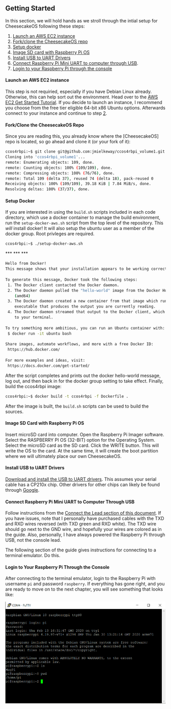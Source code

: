 ## Getting Started

In this section, we will hold hands as we stroll through the intial setup for CheesecakeOS following these steps:

1. [Launch an AWS EC2 instance](#create-an-aw2-ec2-instance)
2. [Fork/clone the CheesecakeOS repo](#forkclone-the-cheesecakeos-repo)
3. [Setup docker](#setup-docker)
4. [Image SD card with Raspberry Pi OS](#image-sd-card-with-raspberry-pi-os)
5. [Install USB to UART Drivers](#install-usb-to-uart-drivers)
6. [Connect Raspberry Pi Mini UART to computer through USB](#connect-raspberry-pi-mini-uart-to-computer-through-usb).
7. [Login to your Raspberry Pi through the console](#login-to-your-raspberry-pi-through-the-console)

#### Launch an AWS EC2 instance

This step is not requiried, especially if you have Debian Linux already. Otherwise, this can help sort out the environment. Head over to the [AWS EC2 Get Started Tutorial](https://docs.aws.amazon.com/AWSEC2/latest/UserGuide/EC2_GetStarted.html). If you decide to launch an instance, I recommend you choose from the free tier eligible 64-bit x86 Ubuntu options. Afterwards connect to your instance and continue to step [2](#forkclone-the-cheesecakeos-repo).

#### Fork/Clone the CheesecakeOS Repo

Since you are reading this, you already know where the [CheesecakeOS] repo is located, so go ahead and clone it (or your fork of it):

```bash
ccos4rbpi:~$ git clone git@github.com:jmielkeway/ccos4rbpi_volume1.git
Cloning into 'ccos4rbpi_volume1'...
remote: Enumerating objects: 109, done.
remote: Counting objects: 100% (109/109), done.
remote: Compressing objects: 100% (76/76), done.
remote: Total 109 (delta 37), reused 74 (delta 18), pack-reused 0
Receiving objects: 100% (109/109), 39.18 KiB | 7.84 MiB/s, done.
Resolving deltas: 100% (37/37), done.
```

#### Setup Docker

If you are interested in using the `build.sh` scripts included in each code directory, which use a docker container to manage the build environment, run the `setup-docker-aws.sh` script from the top level of the repository. This *_will_* install docker! It will also setup the ubuntu user as a member of the docker group. Root privleges are required.

```bash
ccos4rbpi:~$ ./setup-docker-aws.sh
```
\*\*\*
\*\*\*
\*\*\*
```bash
Hello from Docker!
This message shows that your installation appears to be working correctly.

To generate this message, Docker took the following steps:
 1. The Docker client contacted the Docker daemon.
 2. The Docker daemon pulled the "hello-world" image from the Docker Hub.
    (amd64)
 3. The Docker daemon created a new container from that image which runs the
    executable that produces the output you are currently reading.
 4. The Docker daemon streamed that output to the Docker client, which sent it
    to your terminal.

To try something more ambitious, you can run an Ubuntu container with:
 $ docker run -it ubuntu bash

Share images, automate workflows, and more with a free Docker ID:
 https://hub.docker.com/

For more examples and ideas, visit:
 https://docs.docker.com/get-started/
```

After the script completes and prints out the docker hello-world message, log out, and then back in for the docker group setting to take effect. Finally, build the ccos4rbpi image:

```bash
ccos4rbpi:~$ docker build -t ccos4rbpi -f Dockerfile .
```

After the image is built, the `build.sh` scripts can be used to build the sources.

#### Image SD Card with Raspberry Pi OS

Insert microSD card into computer. Open the Raspberry Pi Imager software. Select the RASPBERRY PI OS (32-BIT) option for the Operating System. Select the microSD card as the SD card. Click the WRITE button. This will write the OS to the card. At the same time, it will create the boot partition where we will ultimately place our own CheesecakeOS.

#### Install USB to UART Drivers

[Download and install the USB to UART drivers](https://www.silabs.com/developers/usb-to-uart-bridge-vcp-drivers). This assumes your serial cable has a CP210x chip. Other drivers for other chips can likely be found through [Google](https://www.google.com).

#### Connect Raspberry Pi Mini UART to Computer Through USB

Follow instructions from the [Connect the Lead section of this document](https://cdn-learn.adafruit.com/downloads/pdf/adafruits-raspberry-pi-lesson-5-using-a-console-cable.pdf). If you have issues, note that I personally have purchased cables with the TXD and RXD wires reversed (with TXD green and RXD white). The TXD wire should go next to the GND wire, and hopefully your wires are colored as in the guide. Also, personally, I have always powered the Raspberry Pi through USB, not the console lead.

The following section of the guide gives instructions for connecting to a terminal emulator. Do this.

#### Login to Your Raspberry Pi Through the Console

After connecting to the terminal emulator, login to the Raspberry Pi with username `pi` and password `raspberry`. If everything has gone right, and you are ready to move on to the next chapter, you will see something that looks like:

![Raspberry Pi Console Login](images/rpi4_uart_login.png)
